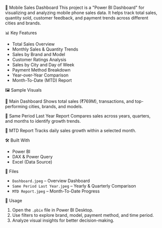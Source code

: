  📱 Mobile Sales Dashboard
This project is a "Power BI Dashboard" for visualizing and analyzing mobile phone sales data. It helps track total sales, quantity sold, customer feedback, and payment trends across different cities and brands.

 📊 Key Features
* Total Sales Overview
* Monthly Sales & Quantity Trends
* Sales by Brand and Model
* Customer Ratings Analysis
* Sales by City and Day of Week
* Payment Method Breakdown
* Year-over-Year Comparison
* Month-To-Date (MTD) Report

🖼️ Sample Visuals

🔹 Main Dashboard
Shows total sales (₹769M), transactions, and top-performing cities, brands, and models.

🔹 Same Period Last Year Report
Compares sales across years, quarters, and months to identify growth trends.

🔹 MTD Report
Tracks daily sales growth within a selected month.

 🛠 Built With
* Power BI
* DAX & Power Query
* Excel (Data Source)

 📁 Files
* `Dashboard.jpeg` – Overview Dashboard
* `Same Period Last Year.jpeg` – Yearly & Quarterly Comparison
* `MTD Report.jpeg` – Month-To-Date Progress

 📌 Usage
1. Open the `.pbix` file in Power BI Desktop.
2. Use filters to explore brand, model, payment method, and time period.
3. Analyze visual insights for better decision-making.

